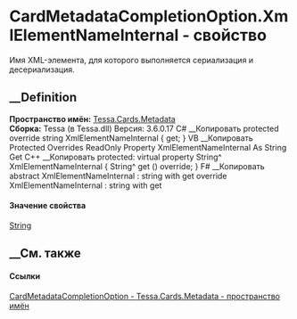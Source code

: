 # CardMetadataCompletionOption.XmlElementNameInternal - свойство
Имя XML-элемента, для которого выполняется сериализация и десериализация.
##  __Definition
 **Пространство имён:** [Tessa.Cards.Metadata](N_Tessa_Cards_Metadata.htm)  
 **Сборка:** Tessa (в Tessa.dll) Версия: 3.6.0.17
C# __Копировать
     protected override string XmlElementNameInternal { get; }
VB __Копировать
     Protected Overrides ReadOnly Property XmlElementNameInternal As String
    	Get
C++ __Копировать
     protected:
    virtual property String^ XmlElementNameInternal {
    	String^ get () override;
    }
F# __Копировать
     abstract XmlElementNameInternal : string with get
    override XmlElementNameInternal : string with get
#### Значение свойства
[String](https://learn.microsoft.com/dotnet/api/system.string)
##  __См. также
#### Ссылки
[CardMetadataCompletionOption -
](T_Tessa_Cards_Metadata_CardMetadataCompletionOption.htm)
[Tessa.Cards.Metadata - пространство имён](N_Tessa_Cards_Metadata.htm)

